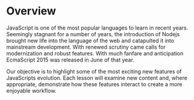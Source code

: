 # Overview

JavaScript is one of the most popular languages to learn in recent years. Seemingly stagnant for a number of years, the introduction of Nodejs brought new life into the language of the web and catapulted it into mainstream development. With renewed scrutiny came calls for modernization and robust features. With much fanfare and anticipation EcmaScript 2015 was released in June of that year.

Our objective is to highlight some of the most exciting new features of JavaScripts evolution. Each lesson will examine new content and, where appropriate, demonstrate how these features interact to create a more enjoyable workflow.  
